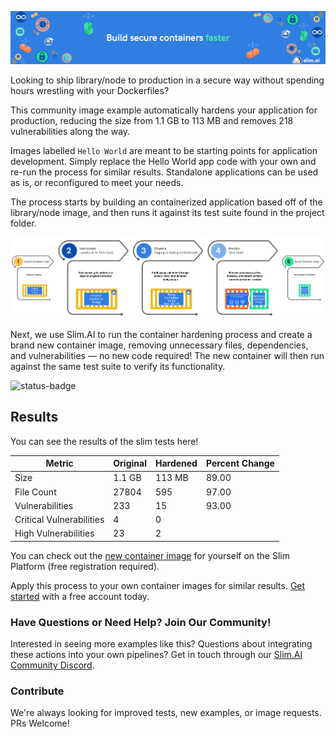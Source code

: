 
![Slim.AI Banner Image](/docs/images/SlimBanner_3.png)

Looking to ship library/node to production in a secure way without spending hours wrestling with your Dockerfiles? 

This community image example automatically hardens your application for production, reducing the size from 1.1 GB to 113 MB and removes 218 vulnerabilities along the way. 

Images labelled `Hello World` are meant to be starting points for application development. Simply replace the Hello World app code with your own and re-run the process for similar results. Standalone applications can be used as is, or reconfigured to meet your needs. 

The process starts by building an containerized application based off of the library/node image, and then runs it against its test suite found in the project folder.

![Process Diagram](/docs/images/HowItWorksV2.png)

Next, we use Slim.AI to run the container hardening process and create a brand new container image, removing unnecessary files, dependencies, and vulnerabilities — no new code required! The new container will then run against the same test suite to verify its functionality.

![status-badge](https://img.shields.io/badge/Build-Passing-green.svg)

## Results

You can see the results of the slim tests here!

| Metric | Original | Hardened | Percent Change | 
| ---| --- | --- | --- | 
| Size | 1.1 GB | 113 MB | 89.00 | 
| File Count | 27804 | 595 | 97.00 | 
| Vulnerabilities | 233 | 15 | 93.00 | 
| Critical Vulnerabilities | 4 | 0 | 
| High Vulnerabilities | 23 | 2 | 


You can check out the [new container image](https://portal.slim.dev/home/xray/dockerhub:%2F%2Fdockerhub.public%2Fslimdevops%2Fnode:latest.slimxx#explorer) for yourself on the Slim Platform (free registration required). 

Apply this process to your own container images for similar results. [Get started](https://www.slim.ai/docs/quickstart) with a free account today.  

### Have Questions or Need Help? Join Our  Community!

Interested in seeing more examples like this? Questions about integrating these actions into your own pipelines? Get in touch through our [Slim.AI Community Discord](https://discord.com/invite/uBttmfyYNB).


### Contribute 

We're always looking for improved tests, new examples, or image requests. PRs Welcome! 
